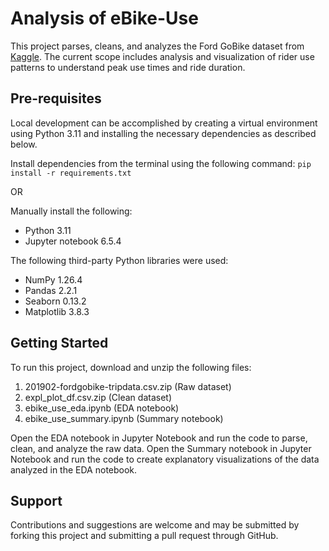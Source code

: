 Analysis of eBike-Use
=====================

This project parses, cleans, and analyzes the Ford GoBike dataset from [Kaggle](https://www.kaggle.com/datasets/chirag02/ford-gobike-2019feb-tripdata). The current scope includes analysis and visualization of rider use patterns to understand peak use times and ride duration.

Pre-requisites
---------------------

Local development can be accomplished by creating a virtual environment using Python 3.11 and installing the necessary dependencies as described below.

Install dependencies from the terminal using the following command: `pip install -r requirements.txt`

OR

Manually install the following:
- Python 3.11
- Jupyter notebook 6.5.4

The following third-party Python libraries were used:
- NumPy 1.26.4
- Pandas 2.2.1
- Seaborn 0.13.2
- Matplotlib 3.8.3

Getting Started
---------------------

To run this project, download and unzip the following files:

1) 201902-fordgobike-tripdata.csv.zip (Raw dataset)
2) expl_plot_df.csv.zip (Clean dataset)
3) ebike_use_eda.ipynb (EDA notebook)
4) ebike_use_summary.ipynb (Summary notebook)

Open the EDA notebook in Jupyter Notebook and run the code to parse, clean, and analyze the raw data.
Open the Summary notebook in Jupyter Notebook and run the code to create explanatory visualizations of the data analyzed in the EDA notebook.

Support
---------------------

Contributions and suggestions are welcome and may be submitted by forking this project and submitting a pull request through GitHub.
